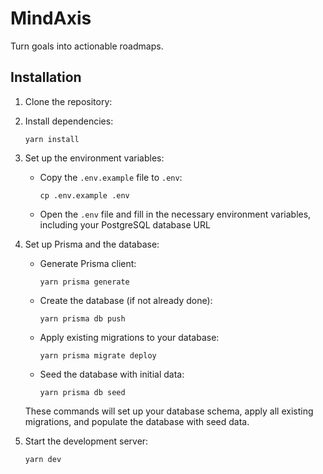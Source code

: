 # MindAxis

Turn goals into actionable roadmaps.

## Installation

1. Clone the repository:

2. Install dependencies:
   ```
   yarn install
   ```

3. Set up the environment variables:
   - Copy the `.env.example` file to `.env`:
     ```
     cp .env.example .env
     ```
   - Open the `.env` file and fill in the necessary environment variables, including your PostgreSQL database URL

4. Set up Prisma and the database:
   - Generate Prisma client:
     ```
     yarn prisma generate
     ```
   - Create the database (if not already done):
     ```
     yarn prisma db push
     ```
   - Apply existing migrations to your database:
     ```
     yarn prisma migrate deploy
     ```
   - Seed the database with initial data:
     ```
     yarn prisma db seed
     ```

   These commands will set up your database schema, apply all existing migrations, and populate the database with seed data.

5. Start the development server:
   ```
   yarn dev
   ```
